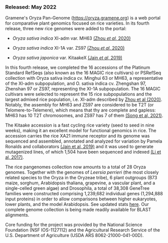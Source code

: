 ### Released: May 2022

Gramene's Oryza Pan-Genome (https://oryza.gramene.org) is a web portal for comparative plant genomics focused on rice varieties. In its fourth release, three new rice genomes were added to the portal:

* _Oryza sativa indica_ XI-adm var. MH63 [(Zhou _et al_, 2020)](https://doi.org/10.1038/s41597-020-0438-2)

* _Oryza sativa indica_ XI-1A var. ZS97 [(Zhou _et al_, 2020)](https://doi.org/10.1038/s41597-020-0438-2)

* _Oryza sativa japonica_ var. KitaakeX [(Jain _et al_, 2019)](https://doi.org/10.1186/s12864-019-6262-4)

In this fourth release, we completed the 16 accessions of the Platinum Standard RefSeqs (also known as the 16 MAGIC rice cultivars) or PSRefSeq collection with Oryza sativa indica cv. Minghui 63 or MH63, a representative of the XI-adm subpopulation, and O. sativa indica cv. Zhengshan 97, Zhenshan 97 or ZS97, representing the XI-1A subpopulation. The 16 MAGIC cultivars were selected to represent the 15 rice subpopulations and the largest admixed rice population, i.e. XI-adm described by [Zhou et al (2020)](https://doi.org/10.1038/s41597-020-0438-2). Notably, the assembly for MH63 and ZS97 are considered to be T2T (or Telomere-to-Telemere), which means that thy are complete and gapless: MH63 has 10 T2T chromosomes, and ZS97 has 7 of them [(Song et al, 2021)](https://doi.org/10.1016/j.molp.2021.06.018).

The Kitaake accession is a fast cycling rice variety (seed to seed in nine weeks), making it an excellent model for functional genomics in rice. The accession carries the rice XA21 immune receptor and its genome was sequenced and assembled, annotated and analyzed for variation by Pamela Ronalds and collaborators [(Jain et al, 2019)](https://doi.org/10.1186/s12864-019-6262-4) and it was used to generate mutagenized lines, of which 1,504 have been sequenced and indexed [(Li et al, 2017)](https://doi.org/10.1105/tpc.17.00154).

The rice pangenomes collection now amounts to a total of 28 Oryza genomes. Together with the genomes of _Leersia perrieri_ (the most closely related species to the Oryza in the Oryzeae tribe), 6 plant outgroups (B73 maize, sorghum, Arabidopsis thaliana, grapevine, a vascular plant, and a single-celled green algae) and Drosophila, a total of 38,308 GeneTree families were constructed comprising 1,239,682 individual genes (1,294,888 input proteins) in order to allow comparisons between higher eukaryotes, lower plants, and the model Arabidopsis. See updated stats [here](https://oryza-ensembl.gramene.org/prot_tree_stats.html). Our complete genome collection is being made readily available for BLAST alignments.

Core funding for the project was provided by the National Science Foundation (NSF IOS-1127112) and the Agricultural Research Service of the U.S. Department of Agriculture (USDA ARS 8062-21000-041-00D).  

